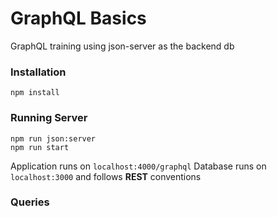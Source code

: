 # GraphQL Basics
GraphQL training  using json-server as the backend db

### Installation 
```npm 
npm install
```

### Running Server
```npm
npm run json:server
npm run start
```

Application runs on `localhost:4000/graphql`
Database runs on `localhost:3000` and follows **REST** conventions

### Queries